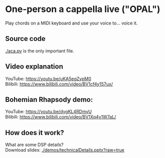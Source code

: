 # One-person a cappella live ("OPAL")
Play chords on a MIDI keyboard and use your voice to... voice it. 

## Source code
[./aca.py](./aca.py) is the only important file.  

## Video explanation
YouTube: https://youtu.be/uKA5eqZypM0  
Bilibili: https://www.bilibili.com/video/BV1cf4y157ux/  

## Bohemian Rhapsody demo:  
YouTube: https://youtu.be/dygKL4RDmvU  
Bilibili: https://www.bilibili.com/video/BV1Xq4y1W7aL/  

## How does it work? 
What are some DSP details?  
Download slides: [./demos/technicalDetails.pptx?raw=true](./demos/technicalDetails.pptx?raw=true)
